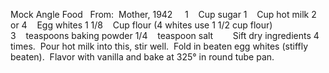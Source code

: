 Mock Angle Food
 
From:  Mother, 1942
 
 
1    Cup sugar
1    Cup hot milk
2 or 4    Egg whites
1 1/8    Cup flour (4 whites use 1 1/2 cup flour)
3    teaspoons baking powder
1/4    teaspoon salt
    
 
Sift dry ingredients 4 times.  Pour hot milk into this, stir well.  Fold in beaten egg whites (stiffly beaten).  Flavor with vanilla and bake at 325° in round tube pan.
 
